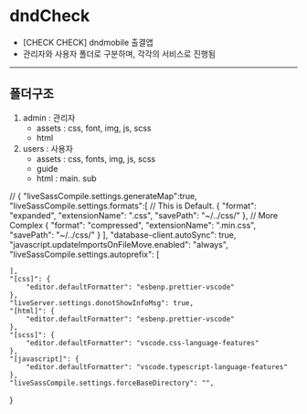 # dndCheck
- [CHECK CHECK] dndmobile 출결앱
- 관리자와 사용자 폴더로 구분하며, 각각의 서비스로 진행됨
---
## 폴더구조
1. admin : 관리자
    - assets : css, font, img, js, scss
    - html
2. users : 사용자
    - assets : css, fonts, img, js, scss
    - guide
    - html : main. sub


// 
{
    "liveSassCompile.settings.generateMap":true,
    "liveSassCompile.settings.formats":[
        // This is Default.
        {
            "format": "expanded",
            "extensionName": ".css",
            "savePath": "~/../css/"
        },
        // More Complex
        {
            "format": "compressed",
            "extensionName": ".min.css",
            "savePath": "~/../css/"
        }
    ],
    "database-client.autoSync": true,
    "javascript.updateImportsOnFileMove.enabled": "always",
    "liveSassCompile.settings.autoprefix": [

    ],
    "[css]": {
        "editor.defaultFormatter": "esbenp.prettier-vscode"
    },
    "liveServer.settings.donotShowInfoMsg": true,
    "[html]": {
        "editor.defaultFormatter": "esbenp.prettier-vscode"
    },
    "[scss]": {
        "editor.defaultFormatter": "vscode.css-language-features"
    },
    "[javascript]": {
        "editor.defaultFormatter": "vscode.typescript-language-features"
    },
    "liveSassCompile.settings.forceBaseDirectory": "",
}

